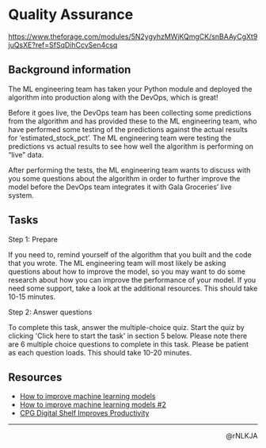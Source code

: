 # Quality Assurance

<https://www.theforage.com/modules/5N2ygyhzMWjKQmgCK/snBAAyCgXt9juQsXE?ref=SfSqDihCcvSen4csq>

## Background information

The ML engineering team has taken your Python module and deployed the algorithm into production along with the DevOps, which is great!

Before it goes live, the DevOps team has been collecting some predictions from the algorithm and has provided these to the ML engineering team, who have performed some testing of the predictions against the actual results for ‘estimated_stock_pct’. The ML engineering team were testing the predictions vs actual results to see how well the algorithm is performing on “live” data.

After performing the tests, the ML engineering team wants to discuss with you some questions about the algorithm in order to further improve the model before the DevOps team integrates it with Gala Groceries’ live system.

## Tasks

Step 1: Prepare

If you need to, remind yourself of the algorithm that you built and the code that you wrote. The ML engineering team will most likely be asking questions about how to improve the model, so you may want to do some research about how you can improve the performance of your model. If you need some support, take a look at the additional resources. This should take 10-15 minutes.

Step 2: Answer questions

To complete this task, answer the multiple-choice quiz. Start the quiz by clicking 'Click here to start the task' in section 5 below. Please note there are 6 multiple choice questions to complete in this task. Please be patient as each question loads. This should take 10-20 minutes.

## Resources

- [How to improve machine learning models](https://www.analyticsvidhya.com/blog/2015/12/improve-machine-learning-results/)
- [How to improve machine learning models #2](https://www.dummies.com/article/technology/information-technology/ai/machine-learning/10-ways-improve-machine-learning-models-226836/)
- [CPG Digital Shelf Improves Productivity](https://cdn.theforage.com/vinternships/companyassets/e6nrxEAa6MHFh3Jmw/DCGoJxzfdJHirTYGe/1652743564124/cpg-digital-shelf-improves-productivity-codex4536.pdf)

---

<p align=right>@rNLKJA</p>
